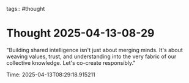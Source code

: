 tags:: #thought

# Thought 2025-04-13-08-29

"Building shared intelligence isn't just about merging minds. It's about weaving values, trust, and understanding into the very fabric of our collective knowledge. Let's co-create responsibly."

Time: 2025-04-13T08:29:18.915211
